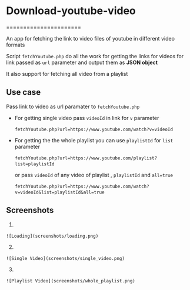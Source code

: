 # Download-youtube-video
======================

An app for fetching the link to video files of youtube in different video formats

Script `fetchYoutube.php` do all the work for getting the links for videos for
link passed as `url` parameter and output them as **JSON object**

It also support for fetching all video from a playlist

## Use case
  Pass link to video as url paramater to `fetchYoutube.php`
  
  - For getting single video pass `videoId` in link for `v` parameter 

      ```
      fetchYoutube.php?url=https://www.youtube.com/watch?v=videoId
      ```
  - For getting the the whole playlist  you can use `playlistId` for `list` parameter
  
      ```
      fetchYoutube.php?url=https://www.youtube.com/playlist?list=playlistId
      ```
      
      or pass `videoId` of any video of playlist , `playlistId` and `all=true`
      
      ```
      fetchYoutube.php?url=https://www.youtube.com/watch?v=videoId&list=playlistId&all=true
      ```
      
## Screenshots
  
  1.
    ![Loading](screenshots/loading.png)
  
  2.
    ![Single Video](screenshots/single_video.png)
  
  3.
    ![Playlist Video](screenshots/whole_playlist.png)